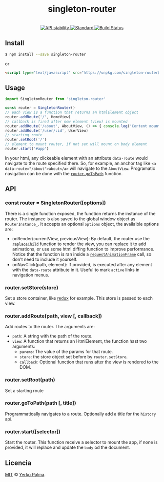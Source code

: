<h1 align="center">singleton-router</h1>
<br />
<div align="center">
  <!-- Stability -->
  <a href="https://nodejs.org/api/documentation.html#documentation_stability_index">
    <img src="https://img.shields.io/badge/stability-experimental-orange.svg?style=flat-square"
      alt="API stability" />
  </a>
  <!-- Standard -->
  <a href="https://github.com/feross/standard">
    <img src="https://img.shields.io/badge/code%20style-standard-brightgreen.svg?style=flat-square"
      alt="Standard" />
  </a>
  <!-- Build -->
  <a href="https://travis-ci.org/YerkoPalma/singleton-router">
    <img src="https://img.shields.io/travis/YerkoPalma/singleton-router/master.svg?style=flat-square"
      alt="Build Status" />
  </a>
</div>

## Install

```bash
$ npm install --save singleton-router
```

or 

```html
<script type="text/javascript" src="https://unpkg.com/singleton-router@1.0.0/dist/bundle.min.js"></script>
```

## Usage

```js
import SingletonRouter from 'singleton-router'

const router = SingletonRouter()
// each view is a function that returns an htmlElement object
router.addRoute('/', HomeView)
// callback is fired after new element (view) is mounted
router.addRoute('/about', AboutView, () => { console.log('Content mounted to DOM') })
router.addRoute('/user/:id', UserView)
// starting route
router.setRoot('/')
// element to mount router, if not set will mount on body element
router.start('#app')
```

In your html, any clickeable element with an attribute `data-route` would navigate to the route specified there. So, for example, an anchor tag like `<a data-route="/about">about</a>` will navigate to the `AboutView`.
Programatic navigation can be done with the [`router.goToPath`](#routergotopathpath--title) function.

## API

### const router = SingletonRouter([options])

There is a single function exposed, the function returns the instance of the router. The instance is also saved to the global window object as `RouterInstance_`. It accepts an optional `options` object, the availaible options are:

- onRender(currentView, previousView): By default, the router use the [`replaceChild`](https://developer.mozilla.org/en-US/docs/Web/API/Node/replaceChild) function to render the view, you can replace it to add animations, or use some html diffing function to improve performance. Notice that the function is ran inside a [`requestAnimationFrame`](https://developer.mozilla.org/en-US/docs/Web/API/window/requestAnimationFrame) call, so don't need to include it yourself.
- onNavClick(path, element): If provided, is executed after any element with the `data-route` attribute in it. Useful to mark `active` links in navigation menus.

### router.setStore(store)

Set a store container, like [redux](https://github.com/reactjs/redux) for example. This store is passed to each view.

### router.addRoute(path, view [, callback])

Add routes to the router. The arguments are:

- `path`: A string with the path of the route.
- `view`: A function that returns an HtmlElement, the function hast two arguments:
  - `params`: The value of the params for that route.
  - `store`: the store object set before by `router.setStore`.
  - `callback`: Optional function that runs after the view is rendered to the DOM.

### router.setRoot(path)

Set a starting route

### router.goToPath(path [, title])

Programmatically navigates to a route. Optionally add a title for the `history` api.

### router.start([selector])

Start the router. This function receive a selector to mount the app, if none is provided, it will replace and update the `body` od the document.

## Licencia

[MIT](/license) © [Yerko Palma](https://github.com/YerkoPalma).
